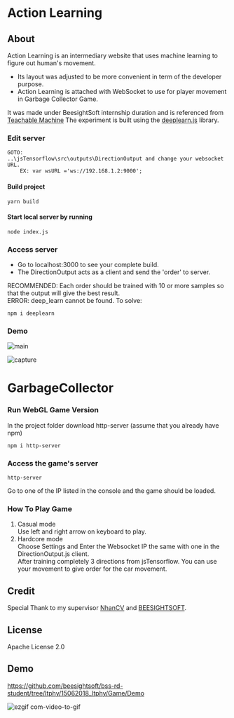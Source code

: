 # Action Learning
## About
Action Learning is an intermediary website that uses machine learning to figure out human's movement.
- Its layout was adjusted to be more convenient in term of the developer purpose.
- Action Learning is attached with WebSocket to use for player movement in Garbage Collector Game.

It was made under BeesightSoft internship duration and is referenced from [Teachable Machine](https://teachablemachine.withgoogle.com/)
The experiment is built using the [deeplearn.js](https://github.com/PAIR-code/deeplearnjs) library.


### Edit server
```
GOTO:
..\jsTensorflow\src\outputs\DirectionOutput and change your websocket URL.
	EX:	var wsURL ='ws://192.168.1.2:9000';
```
#### Build project
```
yarn build
```
#### Start local server by running 
```
node index.js
```
### Access server
- Go to localhost:3000 to see your complete build. 
- The DirectionOutput acts as a client and send the 'order' to server.

RECOMMENDED: Each order should be trained with 10 or more samples so that the output will give the best result.<br/>
ERROR: deep_learn cannot be found. To solve:
```
npm i deeplearn
```
### Demo
![main](https://user-images.githubusercontent.com/32784614/42807453-07012f92-89db-11e8-83e1-d76db82e028b.PNG)


![capture](https://user-images.githubusercontent.com/32784614/42807450-06bcaeb2-89db-11e8-988b-b351675f4633.PNG)

# GarbageCollector
### Run WebGL Game Version

In the project folder
download http-server (assume that you already have npm)
```
npm i http-server
```
### Access the game's server
```
http-server
```
Go to one of the IP listed in the console and the game should be loaded.
### How To Play Game
1) Casual mode <br/>
Use left and right arrow on keyboard to play.
2) Hardcore mode <br/>
Choose Settings and Enter the Websocket IP the same with one in the DirectionOutput.js client.   
After training completely 3 directions from jsTensorflow. You can use your movement to give order for the car movement.

## Credit
Special Thank to my supervisor [NhanCV](https://github.com/beesightsoft/bss-rd-student/commits?author=nhancv) and [BEESIGHTSOFT](https://github.com/beesightsoft).

## License
Apache License 2.0 

## Demo

https://github.com/beesightsoft/bss-rd-student/tree/ltphy/15062018_ltphy/Game/Demo

![ezgif com-video-to-gif](https://user-images.githubusercontent.com/32784614/42808437-86c585e6-89dd-11e8-90a4-7d8b4467c2e0.gif)


